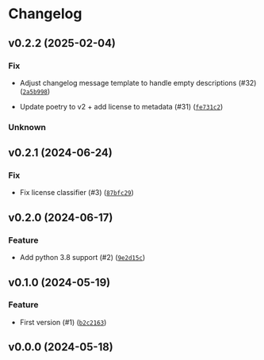 # Changelog

## v0.2.2 (2025-02-04)

### Fix


- Adjust changelog message template to handle empty descriptions (#32) ([`2a5b998`](https://github.com/Bluetooth-Devices/aiozoneinfo/commit/2a5b998be860631522e1d9e9c39f44c06e62131b))


- Update poetry to v2 + add license to metadata (#31) ([`fe731c2`](https://github.com/Bluetooth-Devices/aiozoneinfo/commit/fe731c2f4af173bcf4aedf3d67bf75aab12a0f6d))


### Unknown



## v0.2.1 (2024-06-24)

### Fix


- Fix license classifier (#3) ([`87bfc29`](https://github.com/Bluetooth-Devices/aiozoneinfo/commit/87bfc29448ab6c9915428a263da62aadda8dbf48))


## v0.2.0 (2024-06-17)

### Feature


- Add python 3.8 support (#2) ([`9e2d15c`](https://github.com/Bluetooth-Devices/aiozoneinfo/commit/9e2d15cb8cbd3177e568e80d7e44df0fc751be9e))


## v0.1.0 (2024-05-19)

### Feature


- First version (#1) ([`b2c2163`](https://github.com/Bluetooth-Devices/aiozoneinfo/commit/b2c2163b9483cba086a954e503cc0b07ae08a4c9))


## v0.0.0 (2024-05-18)
